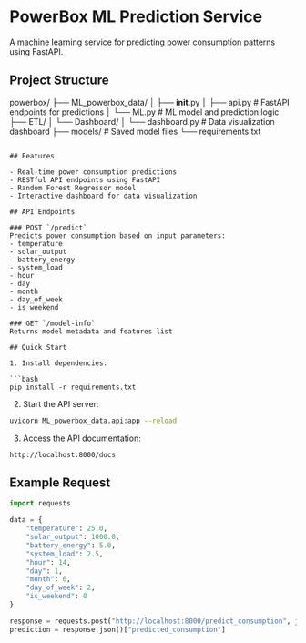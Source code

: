 # PowerBox ML Prediction Service

A machine learning service for predicting power consumption patterns using FastAPI.

## Project Structure

powerbox/
├── ML_powerbox_data/
│   ├── __init__.py
│   ├── api.py          # FastAPI endpoints for predictions
│   └── ML.py           # ML model and prediction logic
├── ETL/
│   └── Dashboard/
│       └── dashboard.py # Data visualization dashboard
├── models/             # Saved model files
└── requirements.txt
```

## Features

- Real-time power consumption predictions
- RESTful API endpoints using FastAPI
- Random Forest Regressor model
- Interactive dashboard for data visualization

## API Endpoints

### POST `/predict`
Predicts power consumption based on input parameters:
- temperature
- solar_output
- battery_energy
- system_load
- hour
- day
- month
- day_of_week
- is_weekend

### GET `/model-info`
Returns model metadata and features list

## Quick Start

1. Install dependencies:

```bash
pip install -r requirements.txt
```

2. Start the API server:

```bash
uvicorn ML_powerbox_data.api:app --reload
```

3. Access the API documentation:
```
http://localhost:8000/docs
```

## Example Request

```python
import requests

data = {
    "temperature": 25.0,
    "solar_output": 1000.0,
    "battery_energy": 5.0,
    "system_load": 2.5,
    "hour": 14,
    "day": 1,
    "month": 6,
    "day_of_week": 2,
    "is_weekend": 0
}

response = requests.post("http://localhost:8000/predict_consumption", json=data)
prediction = response.json()["predicted_consumption"]
```
